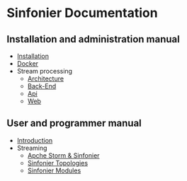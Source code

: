 # Sinfonier Documentation

## Installation and administration manual
+ [Installation](installation_and_administration_manual/installation.md)
+ [Docker](installation_and_administration_manual/docker.md)
+ Stream processing
    + [Architecture](installation_and_administration_manual/streaming/stream_processing_sinfonier_architecture.md)
    + [Back-End](installation_and_administration_manual/streaming/stream_processing_sinfonier_backend.md)
    + [Api](installation_and_administration_manual/streaming/stream_processing_sinfonier_api.md)
    + [Web](installation_and_administration_manual/streaming/stream_processing_sinfonier_drawer.md)

## User and programmer manual 
+ [Introduction](user_and_programmer_manual/introduction.md)
+ Streaming
    + [Apche Storm & Sinfonier](user_and_programmer_manual/streaming/stream_processing_storm_sinfonier.md)
    + [Sinfonier Topologies](user_and_programmer_manual/streaming/stream_processing_sinfonier_topologies.md)
    + [Sinfonier Modules](user_and_programmer_manual/streaming/stream_processing_sinfonier_modules.md)

